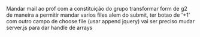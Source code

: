 Mandar mail ao prof com a constituição do grupo
transformar form de g2 de maneira a permitir mandar varios files
alem do submit, ter botao de '+1' com outro campo de choose file (usar append jquery)
vai ser preciso mudar server.js para dar handle de arrays